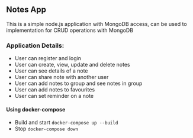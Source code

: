 ## Notes App
This is a simple node.js application with MongoDB access, can be used to implementation for CRUD operations with MongoDB

### Application Details:
- User can register and login
- User can create, view, update and delete notes
- User can see details of a note
- User can share note with another user
- User can add notes to group and see notes in group
- User can add notes to favourites
- User can set reminder on a note

#### Using docker-compose
- Build and start
```docker-compose up --build ```
- Stop
```docker-compose down ```